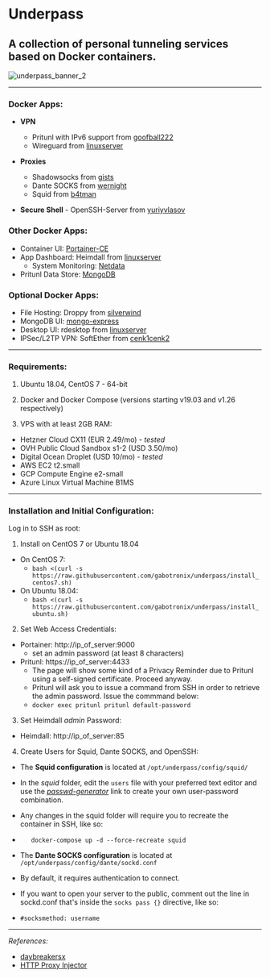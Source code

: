 # Underpass

## A collection of personal tunneling services based on Docker containers.

![underpass_banner_2](https://user-images.githubusercontent.com/9207205/92270351-7afee480-ef18-11ea-815c-6e719869f848.png)

***

### Docker Apps:
- **VPN**
  - Pritunl with IPv6 support from [goofball222](https://hub.docker.com/r/goofball222/pritunl)
  - Wireguard from [linuxserver](https://hub.docker.com/r/linuxserver/wireguard)

- **Proxies**
  - Shadowsocks from [gists](https://hub.docker.com/r/gists/shadowsocks-libev)
  - Dante SOCKS from [wernight](https://hub.docker.com/r/wernight/dante)
  - Squid from [b4tman](https://hub.docker.com/r/b4tman/squid)

- **Secure Shell** - OpenSSH-Server from [yuriyvlasov](https://hub.docker.com/r/yuriyvlasov/openssh-server)

### Other Docker Apps:
  - Container UI: [Portainer-CE](https://hub.docker.com/r/portainer/portainer)
  - App Dashboard: Heimdall from [linuxserver](https://hub.docker.com/r/linuxserver/heimdall)
    - System Monitoring: [Netdata](https://hub.docker.com/r/netdata/netdata)
  - Pritunl Data Store: [MongoDB](https://hub.docker.com/_/mongo)

### Optional Docker Apps:
  - File Hosting: Droppy from [silverwind](https://github.com/silverwind/droppy)
  - MongoDB UI: [mongo-express](https://hub.docker.com/_/mongo-express)
  - Desktop UI: rdesktop from [linuxserver](https://hub.docker.com/r/linuxserver/rdesktop)
  - IPSec/L2TP VPN: SoftEther from [cenk1cenk2](https://hub.docker.com/r/cenk1cenk2/softether-vpnsrv)

***

### Requirements:
1. Ubuntu 18.04, CentOS 7 - 64-bit

2. Docker and Docker Compose (versions starting v19.03 and v1.26 respectively)

3. VPS with at least 2GB RAM:
  - Hetzner Cloud CX11 (EUR 2.49/mo) - _tested_
  - OVH Public Cloud Sandbox s1-2 (USD 3.50/mo)
  - Digital Ocean Droplet (USD 10/mo) - _tested_
  - AWS EC2 t2.small
  - GCP Compute Engine e2-small
  - Azure Linux Virtual Machine B1MS

***

### Installation and Initial Configuration:
Log in to SSH as root:

1. Install on CentOS 7 or Ubuntu 18.04
  - On CentOS 7:
    - `bash <(curl -s https://raw.githubusercontent.com/gabotronix/underpass/install_centos7.sh)`
  - On Ubuntu 18.04:
    - `bash <(curl -s https://raw.githubusercontent.com/gabotronix/underpass/install_ubuntu.sh)`

2. Set Web Access Credentials:
  - Portainer: http://ip_of_server:9000
    - set an admin password (at least 8 characters)
  - Pritunl: https://ip_of_server:4433
    - The page will show some kind of a Privacy Reminder due to Pritunl using a self-signed certificate. Proceed anyway.
    - Pritunl will ask you to issue a command from SSH in order to retrieve the admin password. Issue the commmand below:
    - `docker exec pritunl pritunl default-password`

3. Set Heimdall _admin_ Password:
  - Heimdall: http://ip_of_server:85

4. Create Users for Squid, Dante SOCKS, and OpenSSH:
  - The **Squid configuration** is located at `/opt/underpass/config/squid/`
  - In the _squid_ folder, edit the `users` file with your preferred text editor and use the [_passwd-generator_](https://hostingcanada.org/htpasswd-generator/) link to create your own user-password combination.
  - Any changes in the squid folder will require you to recreate the container in SSH, like so:
  - ```cd /opt/underpass/
       docker-compose up -d --force-recreate squid
    ```

  - The **Dante SOCKS configuration** is located at `/opt/underpass/config/dante/sockd.conf`
  - By default, it requires authentication to connect.
  - If you want to open your server to the public, comment out the line in sockd.conf that's inside the `socks pass {}` directive, like so:
  - `#socksmethod: username`

***

_References:_

- [daybreakersx](https://github.com/daybreakersx)
- [HTTP Proxy Injector](https://github.com/a-dev1412/a-dev1412.github.io)
